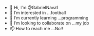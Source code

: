 - 👋 Hi, I’m @GabrielNava1
- 👀 I’m interested in ...football
- 🌱 I’m currently learning ...programming
- 💞️ I’m looking to collaborate on ...my job
- 📫 How to reach me ...No!!

<!---
GabrielNava1/GabrielNava1 is a ✨ special ✨ repository because its `README.md` (this file) appears on your GitHub profile.
You can click the Preview link to take a look at your changes.
--->
